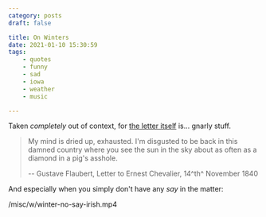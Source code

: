 ```yaml
---
category: posts
draft: false

title: On Winters
date: 2021-01-10 15:30:59
tags:
    - quotes
    - funny
    - sad
    - iowa
    - weather
    - music

---
```


Taken _completely_ out of context, for [the letter itself](/misc/f/flaubert-letter.gif) is... gnarly stuff.

> My mind is dried up, exhausted. I'm disgusted to be back in this damned country where you see the sun in the sky about as often as a diamond in a pig's asshole.
>
> -- Gustave Flaubert, Letter to Ernest Chevalier, 14^th^ November 1840

And especially when you simply don't have any _say_ in the matter:

/misc/w/winter-no-say-irish.mp4
